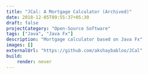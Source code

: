 ```yaml
---
title: "JCal: A Mortgage Calculator (Archived)"
date: 2018-12-05T09:55:37+05:30
draft: false
projectCategory: "Open-Source Software"
tags: ["Java", "Java Fx"]
description: "Mortgage calculator based on Java Fx"
images: []
externalUrl: "https://github.com/akshaybabloo/JCal"
build:
    render: never
---
```

